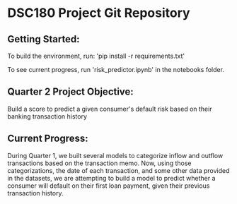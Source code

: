 # DSC180 Project Git Repository
## Getting Started:
To build the environment, run: 'pip install -r requirements.txt'

To see current progress, run 'risk_predictor.ipynb' in the notebooks folder.

## Quarter 2 Project Objective:
Build a score to predict a given consumer's default risk based on their banking transaction history

## Current Progress:
During Quarter 1, we built several models to categorize inflow and outflow transactions based on the transaction memo. Now, using those categorizations, the date of each transaction, and some other data provided in the datasets, we are attempting to build a model to predict whether a consumer will default on their first loan payment, given their previous transaction history.